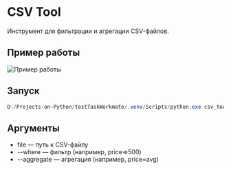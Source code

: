 # CSV Tool

Инструмент для фильтрации и агрегации CSV-файлов.

## Пример работы

![Пример работы]("testTaskWorkmate\csv_tool\testScrin\image.png" )

## Запуск

```powershell
D:/Projects-on-Python/testTaskWorkmate/.venv/Scripts/python.exe csv_tool/main.py "C:\\Users\\avdon\\Downloads\\products.csv" --where "price=>500"
```

## Аргументы
- file — путь к CSV-файлу
- --where — фильтр (например, price=>500)
- --aggregate — агрегация (например, price=avg)